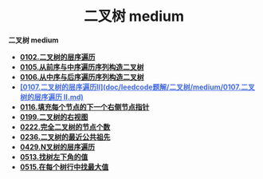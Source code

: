 <h1 align="center">二叉树 medium</h1>


**二叉树 medium**

- <font style="font-weight:bold; color:#4169E1;text-decoration:underline;" target="_blank">[0102.二叉树的层序遍历](doc/leedcode题解/二叉树/medium/0102.二叉树的层序遍历.md)</font>  
- <font style="font-weight:bold; color:#4169E1;text-decoration:underline;" target="_blank">[0105.从前序与中序遍历序列构造二叉树](doc/leedcode题解/二叉树/medium/0105.从前序与中序遍历序列构造二叉树.md)</font>
- <font style="font-weight:bold; color:#4169E1;text-decoration:underline;" target="_blank">[0106.从中序与后序遍历序列构造二叉树](doc/leedcode题解/二叉树/medium/0106.从中序与后序遍历序列构造二叉树.md)</font> 
- <font style="font-weight:bold; color:#4169E1;text-decoration:underline;" target="_blank">[0107.二叉树的层序遍历II](doc/leedcode题解/二叉树/medium/0107.二叉树的层序遍历 II.md)</font>  
- <font style="font-weight:bold; color:#4169E1;text-decoration:underline;" target="_blank">[0116.填充每个节点的下一个右侧节点指针](doc/leedcode题解/二叉树/medium/0116.填充每个节点的下一个右侧节点指针.md)</font>  
- <font style="font-weight:bold; color:#4169E1;text-decoration:underline;" target="_blank">[0199.二叉树的右视图](doc/leedcode题解/二叉树/medium/0199.二叉树的右视图.md)</font>  
- <font style="font-weight:bold; color:#4169E1;text-decoration:underline;" target="_blank">[0222.完全二叉树的节点个数](doc/leedcode题解/二叉树/medium/0222.完全二叉树的节点个数.md)</font>  
- <font style="font-weight:bold; color:#4169E1;text-decoration:underline;" target="_blank">[0236.二叉树的最近公共祖先](doc/leedcode题解/二叉树/medium/0236.二叉树的最近公共祖先.md)</font>  
- <font style="font-weight:bold; color:#4169E1;text-decoration:underline;" target="_blank">[0429.N叉树的层序遍历](doc/leedcode题解/二叉树/medium/0429.N叉树的层序遍历.md)</font> 
- <font style="font-weight:bold; color:#4169E1;text-decoration:underline;" target="_blank">[0513.找树左下角的值](doc/leedcode题解/二叉树/medium/0513.找树左下角的值.md)</font> 
- <font style="font-weight:bold; color:#4169E1;text-decoration:underline;" target="_blank">[0515.在每个树行中找最大值](doc/leedcode题解/二叉树/medium/0515.在每个树行中找最大值.md)</font>  





